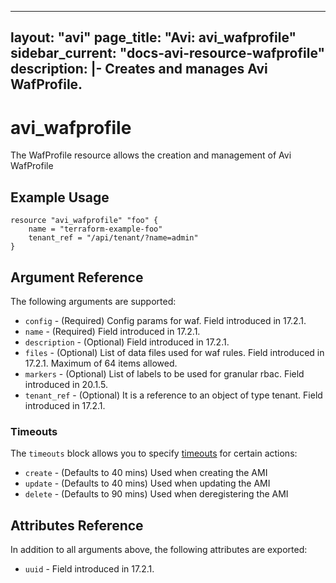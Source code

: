 <!--
    Copyright 2021 VMware, Inc.
    SPDX-License-Identifier: Mozilla Public License 2.0
-->
---
layout: "avi"
page_title: "Avi: avi_wafprofile"
sidebar_current: "docs-avi-resource-wafprofile"
description: |-
  Creates and manages Avi WafProfile.
---

# avi_wafprofile

The WafProfile resource allows the creation and management of Avi WafProfile

## Example Usage

```hcl
resource "avi_wafprofile" "foo" {
    name = "terraform-example-foo"
    tenant_ref = "/api/tenant/?name=admin"
}
```

## Argument Reference

The following arguments are supported:

* `config` - (Required) Config params for waf. Field introduced in 17.2.1.
* `name` - (Required) Field introduced in 17.2.1.
* `description` - (Optional) Field introduced in 17.2.1.
* `files` - (Optional) List of data files used for waf rules. Field introduced in 17.2.1. Maximum of 64 items allowed.
* `markers` - (Optional) List of labels to be used for granular rbac. Field introduced in 20.1.5.
* `tenant_ref` - (Optional) It is a reference to an object of type tenant. Field introduced in 17.2.1.


### Timeouts

The `timeouts` block allows you to specify [timeouts](https://www.terraform.io/docs/configuration/resources.html#timeouts) for certain actions:

* `create` - (Defaults to 40 mins) Used when creating the AMI
* `update` - (Defaults to 40 mins) Used when updating the AMI
* `delete` - (Defaults to 90 mins) Used when deregistering the AMI

## Attributes Reference

In addition to all arguments above, the following attributes are exported:

* `uuid` -  Field introduced in 17.2.1.

